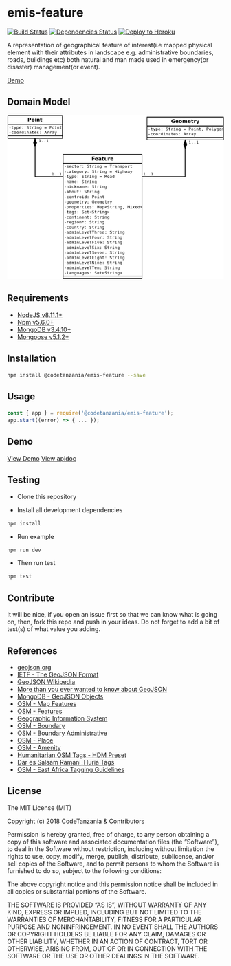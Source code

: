 # emis-feature

[![Build Status](https://travis-ci.org/CodeTanzania/emis-feature.svg?branch=develop)](https://travis-ci.org/CodeTanzania/emis-feature)
[![Dependencies Status](https://david-dm.org/CodeTanzania/emis-feature/status.svg?style=flat-square)](https://david-dm.org/CodeTanzania/emis-feature)
[![Deploy to Heroku](https://www.herokucdn.com/deploy/button.png)](https://heroku.com/deploy?template=https://github.com/CodeTanzania/emis-feature/tree/develop)

A representation of geographical feature of interest(i.e mapped physical element with their attributes in landscape e.g. administrative boundaries, roads, buildings etc) both natural and man made used in emergency(or disaster) management(or event).

[Demo](https://emis-feature.herokuapp.com/v1/features)


## Domain Model

![EMIS Feature Domain Model](https://raw.githubusercontent.com/CodeTanzania/emis-feature/develop/specifications/feature.model.png)

## Requirements

- [NodeJS v8.11.1+](https://nodejs.org)
- [Npm v5.6.0+](https://www.npmjs.com/)
- [MongoDB v3.4.10+](https://www.mongodb.com/)
- [Mongoose v5.1.2+](https://github.com/Automattic/mongoose)

## Installation

```sh
npm install @codetanzania/emis-feature --save
```

## Usage

```js
const { app } = require('@codetanzania/emis-feature');
app.start((error) => { ... });
```

## Demo
[View Demo](https://emis-feature.herokuapp.com/v1/features)
[View apidoc](https://codetanzania.github.io/emis-feature/)


## Testing

- Clone this repository

- Install all development dependencies

```sh
npm install
```

- Run example

```sh
npm run dev
```

- Then run test

```sh
npm test
```

## Contribute

It will be nice, if you open an issue first so that we can know what is going on, then, fork this repo and push in your ideas. Do not forget to add a bit of test(s) of what value you adding.


## References
- [geojson.org](http://geojson.org/)
- [IETF - The GeoJSON Format](https://tools.ietf.org/html/rfc7946)
- [GeoJSON Wikipedia](https://en.wikipedia.org/wiki/GeoJSON)
- [More than you ever wanted to know about GeoJSON](https://macwright.org/2015/03/23/geojson-second-bite.html)
- [MongoDB - GeoJSON Objects](https://docs.mongodb.com/manual/reference/geojson/)
- [OSM - Map Features](https://wiki.openstreetmap.org/wiki/Map_Features)
- [OSM - Features](https://wiki.openstreetmap.org/wiki/Features)
- [Geographic Information System](https://en.wikipedia.org/wiki/Geographic_information_system)
- [OSM - Boundary](https://wiki.openstreetmap.org/wiki/Boundaries)
- [OSM - Boundary Administrative](https://wiki.openstreetmap.org/wiki/Tag:boundary=administrative)
- [OSM - Place](https://wiki.openstreetmap.org/wiki/Key:place)
- [OSM - Amenity](https://wiki.openstreetmap.org/wiki/Key:amenity)
- [Humanitarian OSM Tags - HDM Preset](https://wiki.openstreetmap.org/wiki/Humanitarian_OSM_Tags/HDM_preset)
- [Dar es Salaam Ramani_Huria Tags](https://wiki.openstreetmap.org/wiki/Dar_es_Salaam/Ramani_Huria)
- [OSM - East Africa Tagging Guidelines](https://wiki.openstreetmap.org/wiki/East_Africa_Tagging_Guidelines)


## License

The MIT License (MIT)

Copyright (c) 2018 CodeTanzania & Contributors

Permission is hereby granted, free of charge, to any person obtaining a copy of this software and associated documentation files (the “Software”), to deal in the Software without restriction, including without limitation the rights to use, copy, modify, merge, publish, distribute, sublicense, and/or sell copies of the Software, and to permit persons to whom the Software is furnished to do so, subject to the following conditions:

The above copyright notice and this permission notice shall be included in all copies or substantial portions of the Software.

THE SOFTWARE IS PROVIDED “AS IS”, WITHOUT WARRANTY OF ANY KIND, EXPRESS OR IMPLIED, INCLUDING BUT NOT LIMITED TO THE WARRANTIES OF MERCHANTABILITY, FITNESS FOR A PARTICULAR PURPOSE AND NONINFRINGEMENT. IN NO EVENT SHALL THE AUTHORS OR COPYRIGHT HOLDERS BE LIABLE FOR ANY CLAIM, DAMAGES OR OTHER LIABILITY, WHETHER IN AN ACTION OF CONTRACT, TORT OR OTHERWISE, ARISING FROM, OUT OF OR IN CONNECTION WITH THE SOFTWARE OR THE USE OR OTHER DEALINGS IN THE SOFTWARE.
